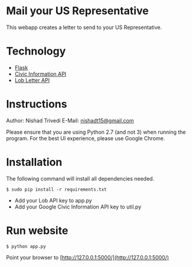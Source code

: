 # Mail your US Representative

This webapp creates a letter to send to your US Representative.

# Technology

* [Flask](http://flask.pocoo.org)
* [Civic Information API](https://developers.google.com/civic-information/)  
* [Lob Letter API](http://lob.com)

# Instructions

Author: Nishad Trivedi
E-Mail: nishadt15@gmail.com

Please ensure that you are using Python 2.7 (and not 3) when running the program.
For the best UI experience, please use Google Chrome.


# Installation
The following command will install all dependencies needed.

    $ sudo pip install -r requirements.txt

* Add your Lob API key to app.py
* Add your Google Civic Information API key to util.py

# Run website

    $ python app.py

Point your browser to [http://127.0.0.1:5000/](http://127.0.0.1:5000/)
